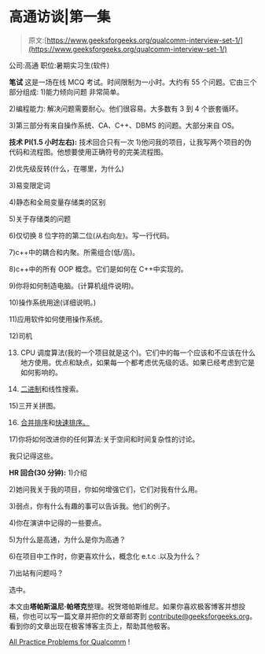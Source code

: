 # 高通访谈|第一集

> 原文:[https://www.geeksforgeeks.org/qualcomm-interview-set-1/](https://www.geeksforgeeks.org/qualcomm-interview-set-1/)

公司:高通
职位:暑期实习生(软件)

**笔试**
这是一场在线 MCQ 考试。时间限制为一小时。大约有 55 个问题。它由三个部分组成:
1)能力倾向问题
非常简单。

2)编程能力:
解决问题需要耐心。他们很容易。大多数有 3 到 4 个嵌套循环。

3)第三部分有来自操作系统、CA、C++、DBMS 的问题。大部分来自 OS。

**技术 PI(1.5 小时左右):**
技术回合只有一次
1)他问我的项目，让我写两个项目的伪代码和流程图。他想要使用正确符号的完美流程图。

2)优先级反转(什么，在哪里，为什么)

3)易变限定词

4)静态和全局变量存储类的区别

5)关于存储类的问题

6)仅切换 8 位字符的第二位(从右向左)。写一行代码。

7)c++中的耦合和内聚。所需组合(低/高)。

8)c++中的所有 OOP 概念。它们是如何在 C++中实现的。

9)你将如何制造电脑。(计算机组件说明)。

10)操作系统用途(详细说明。)

11)应用软件如何使用操作系统。

12)司机

13) CPU 调度算法(我的一个项目就是这个)。它们中的每一个应该和不应该在什么地方使用。优点和缺点，如果每一个都考虑优先级的话。如果已经考虑到它是如何影响的。

14) [二进制](https://practice.geeksforgeeks.org/problems/binary-search/1)和线性搜索。

15)三开关拼图。

16) [合并排序](https://practice.geeksforgeeks.org/problems/merge-sort/1)和[快速排序。](https://practice.geeksforgeeks.org/problems/quick-sort/1)

17)你将如何改进你的任何算法:关于空间和时间复杂性的讨论。

我只记得这些。

**HR 回合(30 分钟):**
1)介绍

2)她问我关于我的项目，你如何增强它们，它们对我有什么用。

3)弱点，你有什么有趣的事可以告诉我。他们的例子。

4)你在演讲中记得的一些要点。

5)为什么是高通，为什么是你为高通？

6)在项目中工作时，你更喜欢什么，概念化 e.t.c .以及为什么？

7)出站有问题吗？

选中。

本文由**塔帕斯温尼·帕塔克**整理。祝贺塔帕斯维尼。如果你喜欢极客博客并想投稿，你也可以写一篇文章并把你的文章邮寄到 contribute@geeksforgeeks.org。看到你的文章出现在极客博客主页上，帮助其他极客。

[All Practice Problems for Qualcomm](https://practice.geeksforgeeks.org/company/Qualcomm/) !